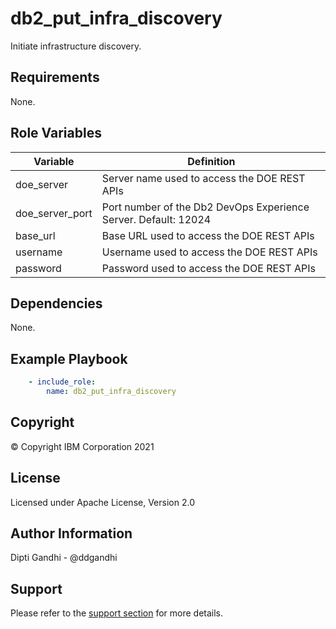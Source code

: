 db2_put_infra_discovery
=========

Initiate infrastructure discovery.

Requirements
------------

None.

Role Variables
--------------

| Variable           | Definition                                                                             |
|--------------------|----------------------------------------------------------------------------------------|
| doe_server    | Server name used to access the DOE REST APIs          |
| doe_server_port            | Port number of the Db2 DevOps Experience Server. Default: 12024                                                              |
| base_url       |  Base URL used to access the DOE REST APIs|
| username              | Username used to access the DOE REST APIs                                                        |
| password              | Password used to access the DOE REST APIs|

Dependencies
------------

None.

Example Playbook
----------------

```yaml
    - include_role:
        name: db2_put_infra_discovery
```

Copyright
---------

© Copyright IBM Corporation 2021

License
-------

Licensed under Apache License, Version 2.0

Author Information
------------------

Dipti Gandhi - @ddgandhi

Support
-------

Please refer to the [support section](https://github.com/IBM/z_ansible_collections_samples/blob/master/README.md#support) for more details.
